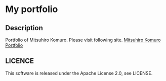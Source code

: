 # My portfolio

## Description
Portfolio of Mitsuhiro Komuro. Please visit following site.
[Mitsuhiro Komuro Portfolio](https://danboruya.github.io)

## LICENCE
This software is released under the Apache License 2.0, see LICENSE.